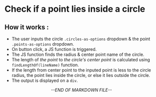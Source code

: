 # Check if a point lies inside a circle
## How it works : 
- The user inputs the circle `.circles-as-options` dropdown & the point `.points-as-options` dropdown.
- On button click, a JS function is triggered.
- The JS function finds the radius & center point name of the circle.
- The length of *the point* to *the circle's center point* is calculated using `findLengthOf(lineName)` function.
- If the length from center point to the inputed point is less to the circle radius, the point lies inside the circle, or else it lies outside the circle.
- The output is displayed on a `div`.

<div align="center"><i>--END OF MARKDOWN FILE--</i></div>
